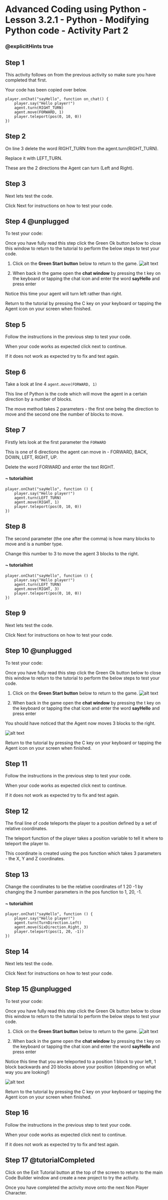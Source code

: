 # Advanced Coding using Python - Lesson 3.2.1 - Python - Modifying Python code - Activity Part 2

### @explicitHints true

## Step 1
This activity follows on from the previous activity so make sure you have completed that first. 

Your code has been copied over below.

```template
player.onChat("sayHello", function on_chat() {
    player.say("Hello player!")
    agent.turn(RIGHT_TURN)
    agent.move(FORWARD, 1)
    player.teleport(pos(0, 10, 0))
})
```

## Step 2
On line 3 delete the word RIGHT_TURN from the agent.turn(RIGHT_TURN).

Replace it with LEFT_TURN.

These are the 2 directions the Agent can turn (Left and Right).

## Step 3
Next lets test the code.

Click Next for instructions on how to test your code.

## Step 4 @unplugged
To test your code:

Once you have fully read this step click the Green Ok button below to close this window to return to the tutorial to perform the below steps to test your code.

1. Click on the **Green Start button** below to return to the game.
![alt text](https://advancedpyv3.codingcredentials.com/Lesson3/3.2.1/images/1.jpg?raw=true "Start")

2. When back in the game open the **chat window** by pressing the t key on the keyboard or tapping the chat icon and enter the word **sayHello** and press enter

Notice this time your agent will turn left rather than right.

Return to the tutorial by pressing the C key on your keyboard or tapping the Agent icon on your screen when finished.

## Step 5
Follow the instructions in the previous step to test your code.

When your code works as expected click next to continue.

If it does not work as expected try to fix and test again.

## Step 6
Take a look at line 4 `agent.move(FORWARD, 1)`

This line of Python is the code which will move the agent in a certain direction by a number of blocks. 

The move method takes 2 parameters - the first one being the direction to move and the second one the number of blocks to move.

## Step 7
Firstly lets look at the first parameter the `FORWARD`

This is one of 6 directions the agent can move in - FORWARD, BACK, DOWN, LEFT, RIGHT, UP.

Delete the word FORWARD and enter the text RIGHT.
#### ~ tutorialhint
```spy
player.onChat("sayHello", function () {
    player.say("Hello player!")
    agent.turn(LEFT_TURN)
    agent.move(RIGHT, 1)
    player.teleport(pos(0, 10, 0))
})
```
## Step 8
The second parameter (the one after the comma) is how many blocks to move and is a number type.

Change this number to 3 to move the agent 3 blocks to the right.
#### ~ tutorialhint
```spy
player.onChat("sayHello", function () {
    player.say("Hello player!")
    agent.turn(LEFT_TURN)
    agent.move(RIGHT, 3)
    player.teleport(pos(0, 10, 0))
})
```
## Step 9
Next lets test the code.

Click Next for instructions on how to test your code.

## Step 10 @unplugged
To test your code:

Once you have fully read this step click the Green Ok button below to close this window to return to the tutorial to perform the below steps to test your code.

1. Click on the **Green Start button** below to return to the game.
![alt text](https://advancedpyv3.codingcredentials.com/Lesson3/3.2.1/images/1.jpg?raw=true "Start")

2. When back in the game open the **chat window** by pressing the t key on the keyboard or tapping the chat icon and enter the word **sayHello** and press enter

You should have noticed that the Agent now moves 3 blocks to the right.

![alt text](https://advancedpyv3.codingcredentials.com/Lesson3/3.2.1/images/10.jpg?raw=true "Code builder")

Return to the tutorial by pressing the C key on your keyboard or tapping the Agent icon on your screen when finished.

## Step 11
Follow the instructions in the previous step to test your code.

When your code works as expected click next to continue.

If it does not work as expected try to fix and test again.

## Step 12
The final line of code teleports the player to a position defined by a set of relative coordinates.

The teleport function of the player takes a position variable to tell it where to teleport the player to.

This coordinate is created using the pos function which takes 3 parameters - the X, Y and Z coordinates.

## Step 13
Change the coordinates to be the relative coordinates of 1 20 -1 by changing the 3 number parameters in the pos function to 1, 20, -1.
#### ~ tutorialhint
```spy
player.onChat("sayHello", function () {
    player.say("Hello player!")
    agent.turn(TurnDirection.Left)
    agent.move(SixDirection.Right, 3)
    player.teleport(pos(1, 20, -1))
})
```
## Step 14
Next lets test the code.

Click Next for instructions on how to test your code.

## Step 15 @unplugged
To test your code:

Once you have fully read this step click the Green Ok button below to close this window to return to the tutorial to perform the below steps to test your code.

1. Click on the **Green Start button** below to return to the game.
![alt text](https://advancedpyv3.codingcredentials.com/Lesson3/3.2.1/images/1.jpg?raw=true "Start")

2. When back in the game open the **chat window** by pressing the t key on the keyboard or tapping the chat icon and enter the word **sayHello** and press enter

Notice this time that you are teleported to a position 1 block to your left, 1 block backwards and 20 blocks above your position (depending on what way you are looking!)

![alt text](https://advancedpyv3.codingcredentials.com/Lesson3/3.2.1/images/13.jpg?raw=true "Code builder")

Return to the tutorial by pressing the C key on your keyboard or tapping the Agent icon on your screen when finished.

## Step 16
Follow the instructions in the previous step to test your code.

When your code works as expected click next to continue.

If it does not work as expected try to fix and test again.

## Step 17 @tutorialCompleted
Click on the Exit Tutorial button at the top of the screen to return to the main Code Builder window and create a new project to try the activity.

Once you have completed the activity move onto the next Non Player Character.
